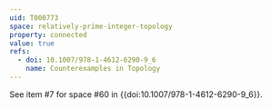 ```yaml
---
uid: T000773
space: relatively-prime-integer-topology
property: connected
value: true
refs:
  - doi: 10.1007/978-1-4612-6290-9_6
    name: Counterexamples in Topology
---
```

See item #7 for space #60 in {{doi:10.1007/978-1-4612-6290-9_6}}.
